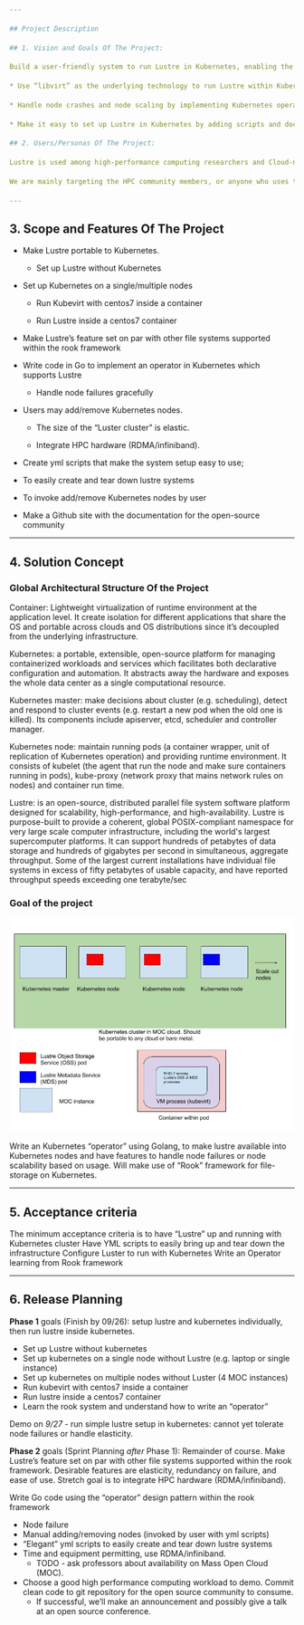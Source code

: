 ```yaml
---

## Project Description

## 1. Vision and Goals Of The Project:

Build a user-friendly system to run Lustre in Kubernetes, enabling the most popular high-performance computing (HPC) file system to be portable across different cloud solutions

* Use “libvirt” as the underlying technology to run Lustre within Kubernetes’ containers

* Handle node crashes and node scaling by implementing Kubernetes operators

* Make it easy to set up Lustre in Kubernetes by adding scripts and documentation

## 2. Users/Personas Of The Project:

Lustre is used among high-performance computing researchers and Cloud-native HPC will make it easier for them to use with cloud providers like AWS.

We are mainly targeting the HPC community members, or anyone who uses the Lustre file system.

---
```


## 3. Scope and Features Of The Project

* Make Lustre portable to Kubernetes.

     * Set up Lustre without Kubernetes

* Set up Kubernetes on a single/multiple nodes

    * Run Kubevirt with centos7 inside a container

    * Run Lustre inside a centos7 container

* Make Lustre’s feature set on par with other file systems supported within the rook framework

* Write code in Go to implement an operator in Kubernetes which supports Lustre

    * Handle node failures gracefully

* Users may add/remove Kubernetes nodes.

    * The size of the “Luster cluster” is elastic.

    * Integrate HPC hardware (RDMA/infiniband).

* Create yml scripts that make the system setup easy to use;

* To easily create and tear down lustre systems

* To invoke add/remove Kubernetes nodes by user

* Make a Github site with the documentation for the open-source community  

---

## 4. Solution Concept

### Global Architectural Structure Of the Project

Container: Lightweight virtualization of runtime environment at the application level. It create isolation for different applications that share the OS and portable across clouds and OS distributions since it’s decoupled from the underlying infrastructure.

Kubernetes: a portable, extensible, open-source platform for managing containerized workloads and services which facilitates both declarative configuration and automation. It abstracts away the hardware and exposes the whole data center as a single computational resource.

Kubernetes master: make decisions about cluster (e.g. scheduling), detect and respond to cluster events (e.g. restart a new pod when the old one is killed). Its components include apiserver, etcd, scheduler and controller manager.

Kubernetes node: maintain running pods (a container wrapper, unit of replication of Kubernetes operation) and providing runtime environment. It consists of kubelet (the agent that run the node and make sure containers running in pods), kube-proxy (network proxy that mains network rules on nodes) and container run time.

Lustre: is an open-source, distributed parallel file system software platform designed for scalability, high-performance, and high-availability. Lustre is purpose-built to provide a coherent, global POSIX-compliant namespace for very large scale computer infrastructure, including the world's largest supercomputer platforms. It can support hundreds of petabytes of data storage and hundreds of gigabytes per second in simultaneous, aggregate throughput. Some of the largest current installations have individual file systems in excess of fifty petabytes of usable capacity, and have reported throughput speeds exceeding one terabyte/sec

### Goal of the project

<img src="images/css6620 diagram.jpg?raw=true"/>

Write an Kubernetes “operator” using Golang, to make lustre available into Kubernetes nodes and have features to handle node failures or node scalability based on usage. Will make use of “Rook” framework for file-storage on Kubernetes.

---

## 5. Acceptance criteria

The minimum acceptance criteria is to have “Lustre” up and running with Kubernetes cluster
Have YML scripts to easily bring up and tear down the infrastructure
Configure Luster to run with Kubernetes
Write an Operator learning from Rook framework

---

## 6. Release Planning

**Phase 1** goals (Finish by 09/26): setup lustre and kubernetes individually, then run lustre inside kubernetes.

- Set up Lustre without kubernetes
- Set up kubernetes on a single node without Lustre (e.g. laptop or single instance)
- Set up kubernetes on multiple nodes without Luster (4 MOC instances)
- Run kubevirt with centos7 inside a container
- Run lustre inside a centos7 container
- Learn the rook system and understand how to write an “operator”

Demo on *9/27* - run simple lustre setup in kubernetes: cannot yet tolerate node failures or handle elasticity.

**Phase 2** goals (Sprint Planning *after* Phase 1): Remainder of course. Make Lustre’s feature set on par with other file systems supported within the rook framework. Desirable features are elasticity, redundancy on failure, and ease of use. Stretch goal is to integrate HPC hardware (RDMA/infiniband).

Write Go code using the “operator” design pattern within the rook framework

- Node failure
- Manual adding/removing nodes (invoked by user with yml scripts)
- “Elegant” yml scripts to easily create and tear down lustre systems
- Time and equipment permitting, use RDMA/infiniband.
  - TODO - ask professors about availability on Mass Open Cloud (MOC).
- Choose a good high performance computing workload to demo. Commit clean code to git repository for the open source community to consume.
  - If successful, we’ll make an announcement and possibly give a talk at an open source conference.
